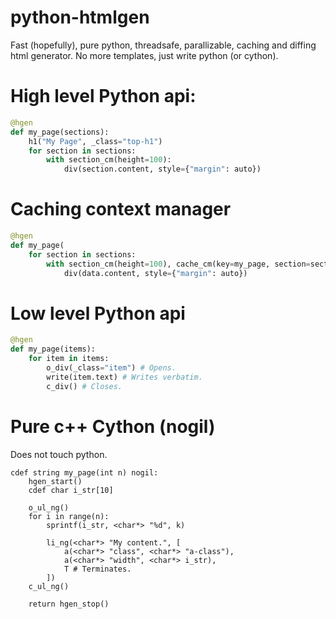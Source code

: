 # python-htmlgen
Fast (hopefully), pure python, threadsafe, parallizable, caching and diffing html generator. No more templates, just write python (or cython).

# High level Python api:

```python
@hgen
def my_page(sections):
    h1("My Page", _class="top-h1")
    for section in sections:
        with section_cm(height=100):
            div(section.content, style={"margin": auto})
```

# Caching context manager

```python
@hgen
def my_page(
    for section in sections:
        with section_cm(height=100), cache_cm(key=my_page, section=section) as data:
            div(data.content, style={"margin": auto})
```

# Low level Python api

```python
@hgen
def my_page(items):
    for item in items:
        o_div(_class="item") # Opens.
        write(item.text) # Writes verbatim.
        c_div() # Closes.
```

# Pure c++ Cython (nogil)

Does not touch python.

```cython
cdef string my_page(int n) nogil:
    hgen_start()
    cdef char i_str[10]

    o_ul_ng()
    for i in range(n):
        sprintf(i_str, <char*> "%d", k)

        li_ng(<char*> "My content.", [
            a(<char*> "class", <char*> "a-class"),
            a(<char*> "width", <char*> i_str),
            T # Terminates.
        ])
    c_ul_ng()

    return hgen_stop()
```

